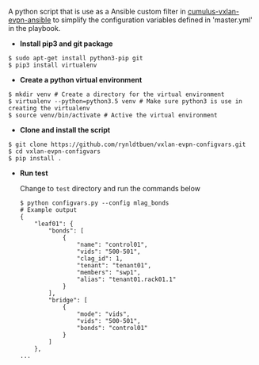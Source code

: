 A python script that is use as a Ansible custom filter in [cumulus-vxlan-evpn-ansible](https://github.com/rynldtbuen/cumulus-vxlan-evpn-ansible.git) to simplify the configuration variables defined in 'master.yml' in the  playbook.
- **Install pip3 and git package**
```
$ sudo apt-get install python3-pip git
$ pip3 install virtualenv
```
- **Create a python virtual environment**
```
$ mkdir venv # Create a directory for the virtual environment
$ virtualenv --python=python3.5 venv # Make sure python3 is use in creating the virtualenv
$ source venv/bin/activate # Active the virtual environment
```
- **Clone and install the script**
```
$ git clone https://github.com/rynldtbuen/vxlan-evpn-configvars.git
$ cd vxlan-evpn-configvars
$ pip install .
```
- **Run test**

  Change to `test` directory and run the commands below
  ```
  $ python configvars.py --config mlag_bonds
  # Example output
  {
      "leaf01": {
          "bonds": [
              {
                  "name": "control01",
                  "vids": "500-501",
                  "clag_id": 1,
                  "tenant": "tenant01",
                  "members": "swp1",
                  "alias": "tenant01.rack01.1"
              }
          ],
          "bridge": [
              {
                  "mode": "vids",
                  "vids": "500-501",
                  "bonds": "control01"
              }
          ]
      },
  ...
  ```
